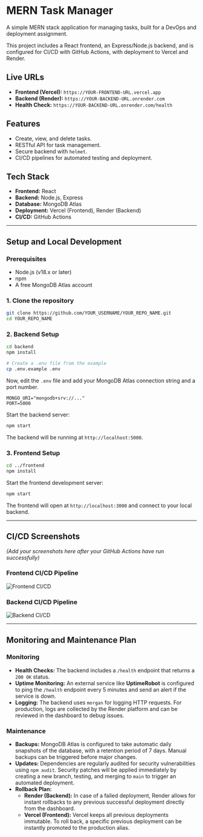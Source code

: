 # MERN Task Manager

A simple MERN stack application for managing tasks, built for a DevOps and deployment assignment.

This project includes a React frontend, an Express/Node.js backend, and is configured for CI/CD with GitHub Actions, with deployment to Vercel and Render.

## Live URLs

*   **Frontend (Vercel):** `https://YOUR-FRONTEND-URL.vercel.app`
*   **Backend (Render):** `https://YOUR-BACKEND-URL.onrender.com`
*   **Health Check:** `https://YOUR-BACKEND-URL.onrender.com/health`

## Features

*   Create, view, and delete tasks.
*   RESTful API for task management.
*   Secure backend with `helmet`.
*   CI/CD pipelines for automated testing and deployment.

## Tech Stack

*   **Frontend:** React
*   **Backend:** Node.js, Express
*   **Database:** MongoDB Atlas
*   **Deployment:** Vercel (Frontend), Render (Backend)
*   **CI/CD:** GitHub Actions

---

## Setup and Local Development

### Prerequisites

*   Node.js (v18.x or later)
*   npm
*   A free MongoDB Atlas account

### 1. Clone the repository

```sh
git clone https://github.com/YOUR_USERNAME/YOUR_REPO_NAME.git
cd YOUR_REPO_NAME
```

### 2. Backend Setup

```sh
cd backend
npm install

# Create a .env file from the example
cp .env.example .env
```
Now, edit the `.env` file and add your MongoDB Atlas connection string and a port number.

```
MONGO_URI="mongodb+srv://..."
PORT=5000
```

Start the backend server:
```sh
npm start
```
The backend will be running at `http://localhost:5000`.

### 3. Frontend Setup

```sh
cd ../frontend
npm install
```

Start the frontend development server:
```sh
npm start
```
The frontend will open at `http://localhost:3000` and connect to your local backend.

---

## CI/CD Screenshots

*(Add your screenshots here after your GitHub Actions have run successfully)*

### Frontend CI/CD Pipeline
![Frontend CI/CD](link_to_your_screenshot.png)

### Backend CI/CD Pipeline
![Backend CI/CD](link_to_your_screenshot.png)

---

## Monitoring and Maintenance Plan

### Monitoring

*   **Health Checks:** The backend includes a `/health` endpoint that returns a `200 OK` status.
*   **Uptime Monitoring:** An external service like **UptimeRobot** is configured to ping the `/health` endpoint every 5 minutes and send an alert if the service is down.
*   **Logging:** The backend uses `morgan` for logging HTTP requests. For production, logs are collected by the Render platform and can be reviewed in the dashboard to debug issues.

### Maintenance

*   **Backups:** MongoDB Atlas is configured to take automatic daily snapshots of the database, with a retention period of 7 days. Manual backups can be triggered before major changes.
*   **Updates:** Dependencies are regularly audited for security vulnerabilities using `npm audit`. Security patches will be applied immediately by creating a new branch, testing, and merging to `main` to trigger an automated deployment.
*   **Rollback Plan:**
    *   **Render (Backend):** In case of a failed deployment, Render allows for instant rollbacks to any previous successful deployment directly from the dashboard.
    *   **Vercel (Frontend):** Vercel keeps all previous deployments immutable. To roll back, a specific previous deployment can be instantly promoted to the production alias.